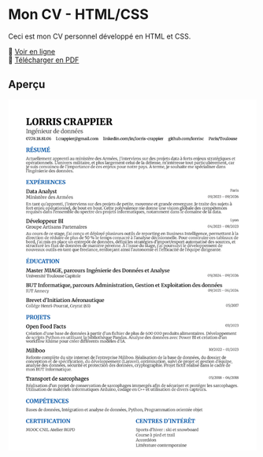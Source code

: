 # Mon CV - HTML/CSS

Ceci est mon CV personnel développé en HTML et CSS.

🔗 [Voir en ligne](https://lorrisc.github.io/cv/)  
📄 [Télécharger en PDF](./CV_Lorris_CRAPPIER_public.pdf)

## Aperçu

![aperçu du CV](./preview_cv.png)